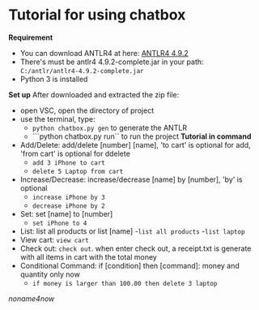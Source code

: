 # Tutorial for using chatbox

**Requirement**
- You can download ANTLR4 at here: [ANTLR4 4.9.2](https://repo1.maven.org/maven2/org/antlr/antlr4/4.9.2/antlr4-4.9.2-complete.jar)
- There's must be antlr4 4.9.2-complete.jar in your path: ```C:/antlr/antlr4-4.9.2-complete.jar```
- Python 3 is installed

**Set up**
After downloaded and extracted the zip file:
- open VSC, open the directory of project
- use the terminal, type:
    - ```python chatbox.py gen``` to generate the ANTLR
    - ```python chatbox.py run`` to run the project
**Tutorial in command**
- Add/Delete: add/delete [number] [name], 'to cart' is optional for add, 'from cart' is optional for ddelete
    - ```add 3 iPhone to cart```
    - ```delete 5 Laptop from cart```
- Increase/Decrease: increase/decrease [name] by [number], 'by' is optional
    - ```increase iPhone by 3```
    - ```decrease iPhone by 2```
- Set: set [name] to [number]
    - ```set iPhone to 4```
- List: list all products or list [name]
    -```list all products```
    -```list laptop```
- View cart: ```view cart```
- Check out: ```check out```. when enter check out, a receipt.txt is generate with all items in cart with the total money
- Conditional Command: if [condition] then [command]: money and quantity only now
    - ```if money is larger than 100.00 then delete 3 laptop```

*noname4now*